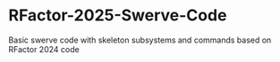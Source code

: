 ﻿# RFactor-2025-Swerve-Code

Basic swerve code with skeleton subsystems and commands based on RFactor 2024 code
